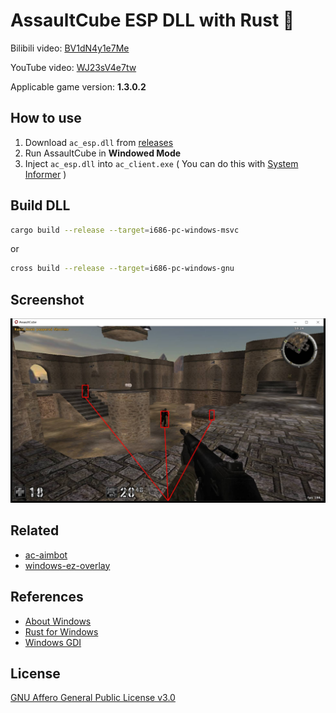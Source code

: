 # AssaultCube ESP DLL with Rust 🦀

Bilibili video: [BV1dN4y1e7Me](https://www.bilibili.com/video/BV1dN4y1e7Me)

YouTube video: [WJ23sV4e7tw](https://www.youtube.com/watch?v=WJ23sV4e7tw)

Applicable game version: **1.3.0.2**

## How to use

1. Download `ac_esp.dll` from [releases](https://github.com/jerryshell/ac-esp/releases)
2. Run AssaultCube in **Windowed Mode**
3. Inject `ac_esp.dll` into `ac_client.exe` ( You can do this with [System Informer](https://github.com/winsiderss/systeminformer) )

## Build DLL

```sh
cargo build --release --target=i686-pc-windows-msvc
```

or

```sh
cross build --release --target=i686-pc-windows-gnu
```

## Screenshot

![screenshot](img/screenshot.jpg)

## Related

- [ac-aimbot](https://github.com/jerryshell/ac-aimbot)
- [windows-ez-overlay](https://github.com/jerryshell/windows-ez-overlay)

## References

- [About Windows](https://learn.microsoft.com/en-us/windows/win32/winmsg/about-windows)
- [Rust for Windows](https://kennykerr.ca/rust-getting-started)
- [Windows GDI](https://learn.microsoft.com/en-us/windows/win32/gdi/windows-gdi)

## License

[GNU Affero General Public License v3.0](https://choosealicense.com/licenses/agpl-3.0/)
